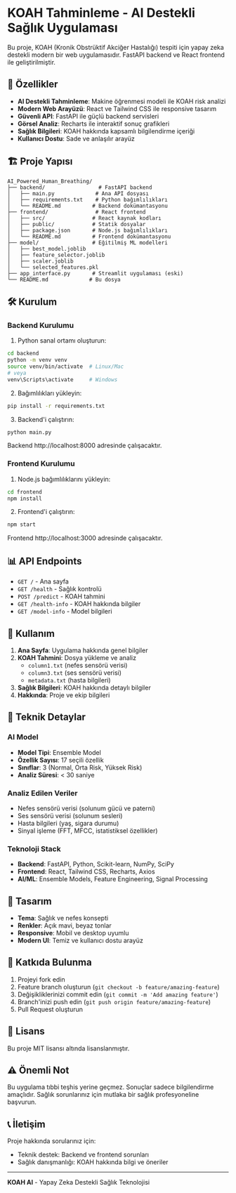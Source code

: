# KOAH Tahminleme - AI Destekli Sağlık Uygulaması

Bu proje, KOAH (Kronik Obstrüktif Akciğer Hastalığı) tespiti için yapay zeka destekli modern bir web uygulamasıdır. FastAPI backend ve React frontend ile geliştirilmiştir.

## 🚀 Özellikler

- **AI Destekli Tahminleme**: Makine öğrenmesi modeli ile KOAH risk analizi
- **Modern Web Arayüzü**: React ve Tailwind CSS ile responsive tasarım
- **Güvenli API**: FastAPI ile güçlü backend servisleri
- **Görsel Analiz**: Recharts ile interaktif sonuç grafikleri
- **Sağlık Bilgileri**: KOAH hakkında kapsamlı bilgilendirme içeriği
- **Kullanıcı Dostu**: Sade ve anlaşılır arayüz

## 🏗️ Proje Yapısı

```
AI_Powered_Human_Breathing/
├── backend/                 # FastAPI backend
│   ├── main.py             # Ana API dosyası
│   ├── requirements.txt    # Python bağımlılıkları
│   └── README.md          # Backend dokümantasyonu
├── frontend/               # React frontend
│   ├── src/               # React kaynak kodları
│   ├── public/            # Statik dosyalar
│   ├── package.json       # Node.js bağımlılıkları
│   └── README.md          # Frontend dokümantasyonu
├── model/                 # Eğitilmiş ML modelleri
│   ├── best_model.joblib
│   ├── feature_selector.joblib
│   ├── scaler.joblib
│   └── selected_features.pkl
├── app_interface.py       # Streamlit uygulaması (eski)
└── README.md             # Bu dosya
```

## 🛠️ Kurulum

### Backend Kurulumu

1. Python sanal ortamı oluşturun:
```bash
cd backend
python -m venv venv
source venv/bin/activate  # Linux/Mac
# veya
venv\Scripts\activate     # Windows
```

2. Bağımlılıkları yükleyin:
```bash
pip install -r requirements.txt
```

3. Backend'i çalıştırın:
```bash
python main.py
```

Backend http://localhost:8000 adresinde çalışacaktır.

### Frontend Kurulumu

1. Node.js bağımlılıklarını yükleyin:
```bash
cd frontend
npm install
```

2. Frontend'i çalıştırın:
```bash
npm start
```

Frontend http://localhost:3000 adresinde çalışacaktır.

## 📊 API Endpoints

- `GET /` - Ana sayfa
- `GET /health` - Sağlık kontrolü
- `POST /predict` - KOAH tahmini
- `GET /health-info` - KOAH hakkında bilgiler
- `GET /model-info` - Model bilgileri

## 🎯 Kullanım

1. **Ana Sayfa**: Uygulama hakkında genel bilgiler
2. **KOAH Tahmini**: Dosya yükleme ve analiz
   - `column1.txt` (nefes sensörü verisi)
   - `column3.txt` (ses sensörü verisi)
   - `metadata.txt` (hasta bilgileri)
3. **Sağlık Bilgileri**: KOAH hakkında detaylı bilgiler
4. **Hakkında**: Proje ve ekip bilgileri

## 🔬 Teknik Detaylar

### AI Model
- **Model Tipi**: Ensemble Model
- **Özellik Sayısı**: 17 seçili özellik
- **Sınıflar**: 3 (Normal, Orta Risk, Yüksek Risk)
- **Analiz Süresi**: < 30 saniye

### Analiz Edilen Veriler
- Nefes sensörü verisi (solunum gücü ve paterni)
- Ses sensörü verisi (solunum sesleri)
- Hasta bilgileri (yaş, sigara durumu)
- Sinyal işleme (FFT, MFCC, istatistiksel özellikler)

### Teknoloji Stack
- **Backend**: FastAPI, Python, Scikit-learn, NumPy, SciPy
- **Frontend**: React, Tailwind CSS, Recharts, Axios
- **AI/ML**: Ensemble Models, Feature Engineering, Signal Processing

## 🎨 Tasarım

- **Tema**: Sağlık ve nefes konsepti
- **Renkler**: Açık mavi, beyaz tonlar
- **Responsive**: Mobil ve desktop uyumlu
- **Modern UI**: Temiz ve kullanıcı dostu arayüz

## 🤝 Katkıda Bulunma

1. Projeyi fork edin
2. Feature branch oluşturun (`git checkout -b feature/amazing-feature`)
3. Değişikliklerinizi commit edin (`git commit -m 'Add amazing feature'`)
4. Branch'inizi push edin (`git push origin feature/amazing-feature`)
5. Pull Request oluşturun

## 📄 Lisans

Bu proje MIT lisansı altında lisanslanmıştır.

## ⚠️ Önemli Not

Bu uygulama tıbbi teşhis yerine geçmez. Sonuçlar sadece bilgilendirme amaçlıdır. 
Sağlık sorunlarınız için mutlaka bir sağlık profesyoneline başvurun.

## 📞 İletişim

Proje hakkında sorularınız için:
- Teknik destek: Backend ve frontend sorunları
- Sağlık danışmanlığı: KOAH hakkında bilgi ve öneriler

---

**KOAH AI** - Yapay Zeka Destekli Sağlık Teknolojisi
